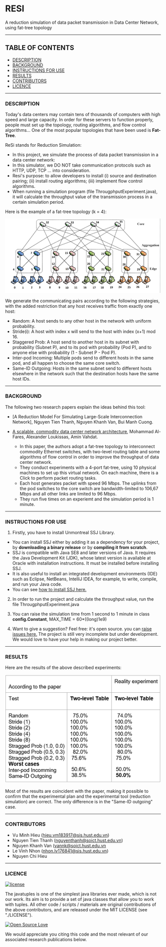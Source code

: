 # RESI
A reduction simulation of data packet transmission in Data Center Network, using fat-tree topology 

<hr>

## TABLE OF CONTENTS
- [DESCRIPTION](#description)
- [BACKGROUND](#background)
- [INSTRUCTIONS FOR USE](#instructions-for-use)
- [RESULTS](#results)
- [CONTRIBUTORS](#contributors)
- [LICENCE](#licence)

<hr>

### DESCRIPTION

Today's data centers may contain tens of thousands of computers with high speed and large capacity. In order for these servers to function properly, people must set up the topology, routing algorithms, and flow control algorithms... One of the most popular topologies that have been used is **Fat-Tree**.

ReSi stands for Reduction Simulation:

* In this project, we simulate the process of data packet transmission in a data center network:
* In this simulator, we DO NOT take communication protocols such as HTTP, UDP, TCP ... into consideration.
* Resi's purpose: to allow developers to install (i) source and destination pairing; (ii) install routing algorithms; (iii) implement flow control algorithms.
* When running a simulation program (file ThrougphputExperiment.java), it will calculate the throughput value of the transmission process in a certain simulation period. 

Here is the example of a fat-tree topology (k = 4):

![4-port fattree](fat-tree-topology.png)

We generate the communicating pairs according to the following strategies, with the added restriction that any host receives traffic from exactly one host:
- Random: A host sends to any other host in the network with uniform probability.
- Stride(i): A host with index x will send to the host with index (x+1) mod 16.
- Staggered Prob: A host send to another host in its subnet with probability (Subnet P), and to its pod with probability (Pod P), and to anyone else with probability   (1 - Subnet P - Pod P).
- Inter-pod Incoming: Multiple pods send to different hosts in the same pod, and all happen to choose the same core switch.
- Same-ID Outgoing: Hosts in the same subnet send to different hosts elsewhere in the network such that the destination hosts have the same host IDs.

<hr>

### BACKGROUND

The following two research papers explain the ideas behind this tool:
* [A Reduction Model For Simulating Large-Scale Interconnection Network], Nguyen Tien Thanh, Nguyen Khanh Van, Bui Manh Cuong.

* [A scalable, commodity data center network architecture](http://ccr.sigcomm.org/online/files/p63-alfares.pdf), Mohammad Al-Fares, Alexander Loukissas, Amin Vahdat.
  - In this paper, the authors adopt a fat-tree topology to interconnect commodity Ethernet switches, with two-level routing table and some algorithms of flow control
  in order to improve the throughput of data center network.
  - They conduct experiments with a 4-port fat-tree, using 10 physical machines to set up this virtual network. On each machine, there is a Click to perform packet
  routing tasks.
  - Each host generates packet with speed 96 Mbps. The uplinks from the pod switches to the core switch are bandwidth-limited to 106,67 Mbps and all other links are limited to 96 Mbps.
  - They run five times on an experiemt and the simulation period is 1 minute.
 
<hr>

### INSTRUCTIONS FOR USE

1. Firstly, you have to install Unmontreal SSJ Library. 
  - You can install SSJ either by adding it as a dependency for your project, by **downloading a binary release** or by **compiling it from scratch**.
  - SSJ is compatible with Java SE8 and later versions of Java. It requires the Java Development Kit (JDK), whose latest version is available at Oracle with installation instructions. It must be installed before installing SSJ.
  - It is also useful to install an integrated development environments (IDE) such as Eclipse, NetBeans, IntelliJ IDEA, for example, to write, compile, and run your Java code.
  - You can see [how to install SSJ here.](https://github.com/umontreal-simul/ssj) 

2. In order to run the project and calculate the throughput value, run the file ThrougphputExperiment.java

4. You can raise the simulation time from 1 second to 1 minute in class **config.Constant**, MAX_TIME = 60*((long)1e9)

5. Want to give a suggestion? Feel free: it's open source. you can [raise issues here.](https://github.com/vuminhhieu1311/Resi/issues)
The project is still very incomplete but under development. We would love to have your help in making our project better.

<hr>

### RESULTS

Here are the results of the above described experiments:

![result](results.png)

Most of the results are coincident with the paper, making it possible to confirm that the experimental plan and the experimental tool (reduction simulation) are correct.
The only difference is in the "Same-ID outgoing" case.

<hr>

### CONTRIBUTORS

- Vu Minh Hieu (hieu.vm183917@sis.hust.edu.vn)
- Nguyen Tien Thanh (nguyenthanh@soict.hust.edu.vn)
- Nguyen Khanh Van (vannk@soict.hust.edu.vn
- Le Vinh Nhon (nhon.lv176841@sis.hust.edu.vn)
- Nguyen Chi Hieu

<hr>

### LICENCE


[![license](https://img.shields.io/github/license/mashape/apistatus.svg?style=for-the-badge)](#)

The javatuples is one of the simplest java libraries ever made, which is not our work. Its aim is to provide a set of java classes that allow you to work with tuples. All other code / scripts / materials are original contributions of the above contributors, and are released under the MIT LICENSE (see "./LICENSE"). 



[![Open Source Love](https://badges.frapsoft.com/os/v2/open-source-200x33.png?v=103)](#)

We would appreciate you citing this code and the most relevant of our associated research publications below.


